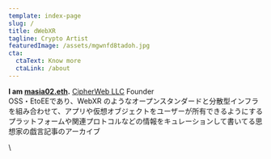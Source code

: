```yaml
---
template: index-page
slug: /
title: dWebXR
tagline: Crypto Artist
featuredImage: /assets/mgwnfd8tadoh.jpg
cta:
  ctaText: Know more
  ctaLink: /about
---
```

**I am [masia02.eth](https://masia02.eth.link/).** [CipherWeb LLC](https://www.cipher-web.com/) Founder\
OSS・EtoEEであり、WebXR のようなオープンスタンダードと分散型インフラを組み合わせて、アプリや仮想オブジェクトをユーザーが所有できるようにするプラットフォームや関連プロトコルなどの情報をキュレーションして書いてる思想家の戯言記事のアーカイブ

<link href="https://cdn.jsdelivr.net/npm/shareon@1.2.1/dist/shareon.min.css"
      rel="stylesheet">
<script src="https://cdn.jsdelivr.net/npm/shareon@1.2.1/dist/shareon.min.js"
        type="text/javascript"></script>

<div class="shareon">\
    <a href="https://twitter.com/masia02" class="twitter"></a>
    <a href="https://www.facebook.com/masia02" class="facebook"></a>
    <a href="https://www.linkedin.com/in/masia02/" class="linkedin"></a>
    <a href="https://www.pinterest.jp/masia02/" class="pinterest"></a>
    <a href="https://www.reddit.com/user/masia02" class="reddit"></a>
</div>